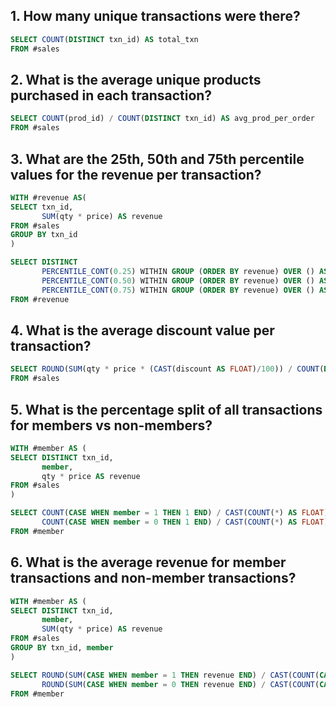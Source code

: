 ## 1. How many unique transactions were there?
``` sql
SELECT COUNT(DISTINCT txn_id) AS total_txn
FROM #sales
```

## 2. What is the average unique products purchased in each transaction?
``` sql
SELECT COUNT(prod_id) / COUNT(DISTINCT txn_id) AS avg_prod_per_order
FROM #sales
```

## 3. What are the 25th, 50th and 75th percentile values for the revenue per transaction?
``` sql
WITH #revenue AS(
SELECT txn_id,
       SUM(qty * price) AS revenue
FROM #sales
GROUP BY txn_id
)

SELECT DISTINCT
       PERCENTILE_CONT(0.25) WITHIN GROUP (ORDER BY revenue) OVER () AS percentile_25,
       PERCENTILE_CONT(0.50) WITHIN GROUP (ORDER BY revenue) OVER () AS percentile_50,
	   PERCENTILE_CONT(0.75) WITHIN GROUP (ORDER BY revenue) OVER () AS percentile_75
FROM #revenue
```

## 4. What is the average discount value per transaction?
``` sql
SELECT ROUND(SUM(qty * price * (CAST(discount AS FLOAT)/100)) / COUNT(DISTINCT txn_id), 2) AS avg_disc_per_order
FROM #sales
```

## 5. What is the percentage split of all transactions for members vs non-members?
``` sql
WITH #member AS (
SELECT DISTINCT txn_id,
       member,
	   qty * price AS revenue
FROM #sales
)

SELECT COUNT(CASE WHEN member = 1 THEN 1 END) / CAST(COUNT(*) AS FLOAT) * 100 AS member_percent,
       COUNT(CASE WHEN member = 0 THEN 1 END) / CAST(COUNT(*) AS FLOAT) * 100 AS non_member_percent
FROM #member
```

## 6. What is the average revenue for member transactions and non-member transactions?
``` sql
WITH #member AS (
SELECT DISTINCT txn_id,
       member,
	   SUM(qty * price) AS revenue
FROM #sales
GROUP BY txn_id, member
)

SELECT ROUND(SUM(CASE WHEN member = 1 THEN revenue END) / CAST(COUNT(CASE WHEN member = 1 THEN 1 END) AS FLOAT), 2) AS member_percent,
       ROUND(SUM(CASE WHEN member = 0 THEN revenue END) / CAST(COUNT(CASE WHEN member = 0 THEN 1 END) AS FLOAT), 2) AS non_member_percent
FROM #member
```
